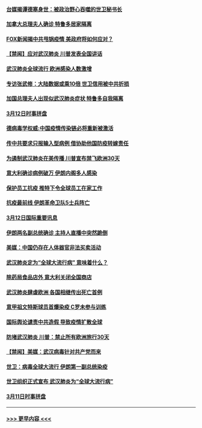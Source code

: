 #### [台媒揭谭德塞身世：被政治野心吞噬的世卫秘书长](../pages/prog202/a102798536.md?t=03131531) 
#### [加拿大总理夫人确诊 特鲁多居家隔离](../pages/prog202/a102798517.md?t=03131531) 
#### [FOX新闻揭中共甩锅疫情 美政府将如何应对？](../pages/prog202/a102798399.md?t=03131531) 
#### [【禁闻】应对武汉肺炎 川普发表全国讲话](../pages/prog202/a102798327.md?t=03131531) 
#### [武汉肺炎全球流行 欧洲感染人数激增](../pages/prog202/a102798382.md?t=03131531) 
#### [专访张武修：大陆数据或乘10倍 世卫信用被中共折损](../pages/prog202/a102798376.md?t=03131531) 
#### [加国总理夫人出现似武汉肺炎症状 特鲁多自我隔离](../pages/prog202/a102798326.md?t=03131531) 
#### [3月12日时事拼盘](../pages/prog202/a102798314.md?t=03131531) 
#### [德病毒学权威:中国疫情传染链必将重新被激活](../pages/prog202/a102798303.md?t=03131531) 
#### [传中共要求只报输入型病例  借协助他国防疫转嫁责任](../pages/prog202/a102798279.md?t=03131531) 
#### [为遏制武汉肺炎在美传播 川普宣布禁飞欧洲30天](../pages/prog202/a102798249.md?t=03131531) 
#### [意大利确诊病例破万 伊朗内阁多人感染](../pages/prog202/a102798155.md?t=03131531) 
#### [保护员工抗疫 推特下令全球员工在家工作](../pages/prog202/a102798053.md?t=03131531) 
#### [抗疫最前线 伊朗革命卫队5士兵阵亡](../pages/prog202/a102798033.md?t=03131531) 
#### [3月12日国际重要讯息](../pages/prog202/a102797939.md?t=03131531) 
#### [伊朗两名副总统确诊 主持人直播中突然跪倒](../pages/prog202/a102797898.md?t=03131531) 
#### [美媒：中国仍存在人体器官非法买卖活动](../pages/prog202/a102797745.md?t=03131531) 
#### [武汉肺炎定为“全球大流行病” 意味着什么？](../pages/prog202/a102797736.md?t=03131531) 
#### [除药局食品店外 意大利关闭全国商店](../pages/prog202/a102797725.md?t=03131531) 
#### [武汉肺炎肆虐欧洲 各国相继传出死亡首例](../pages/prog202/a102797718.md?t=03131531) 
#### [意甲祖文特斯球员首爆染疫 C罗未参与训练](../pages/prog202/a102797708.md?t=03131531) 
#### [国际舆论谴责中共造假 导致疫情扩散全球](../pages/prog202/a102797692.md?t=03131531) 
#### [防堵武汉肺炎 川普：禁止所有欧洲旅行30天](../pages/prog202/a102797681.md?t=03131531) 
#### [【禁闻】美媒：武汉病毒针对共产党而来](../pages/prog202/a102797618.md?t=03131531) 
#### [世卫：病毒全球大流行 伊朗第一副总统染疫](../pages/prog202/a102797579.md?t=03131531) 
#### [世卫组织正式宣布 武汉肺炎为“全球大流行病”](../pages/prog202/a102797475.md?t=03131531) 
#### [3月11日时事拼盘](../pages/prog202/a102797476.md?t=03131531) 

----
#### [ >>> 更早内容 <<< ](../indexes/prog202-earlier.md)
